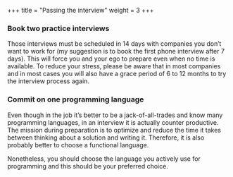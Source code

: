 +++
title = "Passing the interview"
weight = 3
+++

### Book two practice interviews 

Those interviews must be scheduled in 14 days with companies you don’t want to work for (my suggestion is to book the first phone interview after 7 days). This will force you and your ego to prepare even when no time is available. To reduce your stress, please be aware that in most companies and in most cases you will also have a grace period of 6 to 12 months to try the interview process again.

### Commit on one programming language

Even though in the job it’s better to be a jack-of-all-trades and know many programming languages, in an interview it is actually counter productive. The mission during preparation is to optimize and reduce the time it takes between thinking about a solution and writing it. Therefore, it is also probably better to choose a functional language.

Nonetheless, you should choose the language you actively use for programming and this should be your preferred choice.